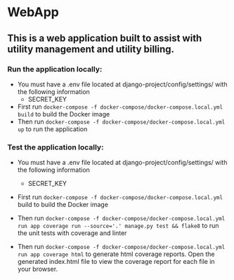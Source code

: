 # WebApp

## This is a web application built to assist with utility management and utility billing.

### Run the application locally:

- You must have a .env file located at django-project/config/settings/ with the following information
  - SECRET_KEY
- First run `docker-compose -f docker-compose/docker-compose.local.yml build` to build the Docker image
- Then run `docker-compose -f docker-compose/docker-compose.local.yml up` to run the application

### Test the application locally:

- You must have a .env file located at django-project/config/settings/ with the following information
  - SECRET_KEY
- First run `docker-compose -f docker-compose/docker-compose.local.yml` build to build the Docker image

- Then run `docker-compose -f docker-compose/docker-compose.local.yml run app coverage run --source='.' manage.py test && flake8` to run the unit tests with coverage and linter

- Then run `docker-compose -f docker-compose/docker-compose.local.yml run app coverage html` to generate html coverage reports. Open the generated index.html file to view the coverage report for each file in your browser.
